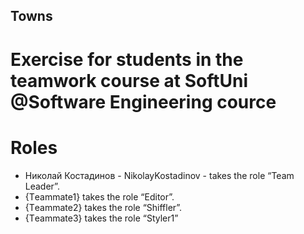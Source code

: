 ## Towns
# Exercise for students in the teamwork course at SoftUni @Software Engineering cource

# Roles
  - Николай Костадинов - NikolayKostadinov - takes the role “Team Leader”. 
  - {Тeammate1} takes the role “Editor”.
  - {Тeammate2} takes the role “Shiffler”.
  - {Тeammate3} takes the role “Styler1” 
